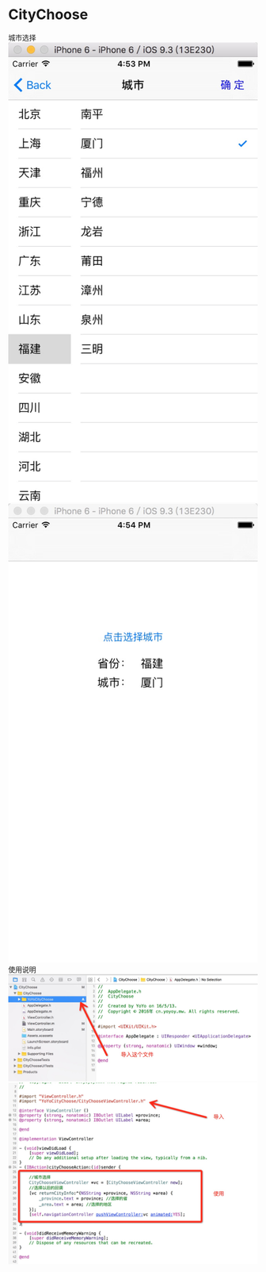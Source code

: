 # CityChoose
城市选择<br>
![选择列表](https://github.com/yybchl/image/blob/master/city.png) <br>
![选择结果](https://github.com/yybchl/image/blob/master/city3.png) <br>
使用说明
![说明](https://github.com/yybchl/image/blob/master/city2.png) <br>
![说明](https://github.com/yybchl/image/blob/master/city4.png) <br>
